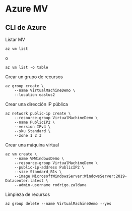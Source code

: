 # Azure MV

## CLI de Azure

Listar MV
```
az vm list
```
o
```
az vm list -o table
```
Crear un grupo de recursos
```
az group create \
    --name VirtualMachineDemo \
    --location eastus2
```
Crear una dirección IP pública

```
az network public-ip create \
    --resource-group VirtualMachineDemo \
    --name PublicIP2 \
    --version IPv4 \
    --sku Standard \
    --zone 1 2 3
```
Crear una máquina virtual
```
az vm create \
    --name VMWindowsDemo \
    --resource-group VirtualMachineDemo \
    --public-ip-address PublicIP2 \
    --size Standard_B1s \
    --image MicrosoftWindowsServer:WindowsServer:2019-Datacenter:latest \
    --admin-username rodrigo.zaldana
```
Limpieza de recursos
```
az group delete --name VirtualMachineDemo --yes
```
